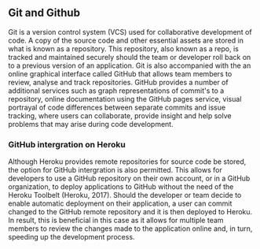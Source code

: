 ## Git and Github

Git is a version control system (VCS) used for collaborative development of code. A copy of the source code and other essential assets are stored in what is known as a repository. This repository, also known as a repo, is tracked and maintained securely should the team or developer roll back on to a previous version of an application. Git is also accompanied with the an online graphical interface called GitHub that allows team members to review, analyse and track repositories. GitHub provides a number of additional services such as graph representations of commit's to a repository, online documentation using the GitHub pages service, visual portrayal of code differences between separate commits and issue tracking, where users can collaborate, provide insight and help solve problems that may arise during code development.

### GitHub intergration on Heroku
Although Heroku provides remote repositories for source code be stored, the option for GitHub intergration is also permitted. This allows for developers to use a GitHub repository on their own account, or in a GitHub organization, to deploy applications to GitHub without the need of the Heroku Toolbelt (Heroku, 2017). Should the developer or team decide to enable automatic deployment on their application, a user can commit changed to the GitHub remote repository and it is then deployed to Heroku. In result, this is beneficial in this case as it allows for multiple team members to review the changes made to the application online and, in turn, speeding up the development process.